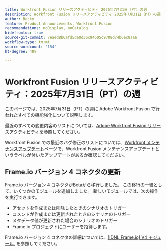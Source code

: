 ```yaml
---
title: Workfront Fusion リリースアクティビティ 2025年7月31日（PT）の週
description: Workfront Fusion リリースアクティビティ 2025年7月31日（PT）の週
author: Becky
feature: Product Announcements, Workfront Fusion
recommendations: noDisplay, noCatalog
hidefromtoc: true
source-git-commit: 7eaed8b6afd5de0d36c94605c9708d74b6ec8aa6
workflow-type: tm+mt
source-wordcount: '154'
ht-degree: 48%

---
```


# Workfront Fusion リリースアクティビティ：2025年7月31日（PT）の週

このページでは、2025年7月31日（PT）の週に Adobe Workfront Fusion で行われたすべての機能強化について説明します。

最近のすべての変更内容のリストについては、[Adobe Workfront Fusion リリースアクティビティ](/help/workfront-fusion/fusion-product-releases/fusion-release-activity.md)を参照してください。

Workfront Fusion での最近のバグ修正のリストについては、[Workfront メンテナンスアップデート](https://experienceleague.adobe.com/ja/docs/workfront-known-issues/releases/current-updates)ページで、Workfront Fusion メンテナンスアップデートというラベルが付いたアップデートがあるか確認してください。

## Frame.io バージョン 4 コネクタの更新

Frame.io バージョン 4 コネクタがBetaから移行しました。 この移行の一環として、いくつかのモジュールを追加しました。 新しいモジュールでは、次の操作を実行できます。

* アセットを作成または削除したときのシナリオのトリガー
* コメントが作成または更新されたときのシナリオのトリガー
* メタデータ値が更新された場合のシナリオのトリガー
* Frame.io プロジェクトにユーザーを招待します。

Frame.io バージョン 4 コネクタの詳細については、[[!DNL Frame.io] V4 モジュール &#x200B;](/help/workfront-fusion/references/apps-and-modules/adobe-connectors/frame-io-modules-new.md) を参照してください。



